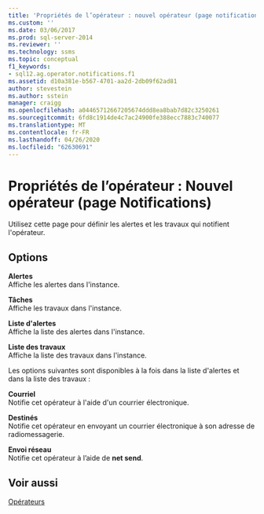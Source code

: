 ```yaml
---
title: 'Propriétés de l’opérateur : nouvel opérateur (page notifications) | Microsoft Docs'
ms.custom: ''
ms.date: 03/06/2017
ms.prod: sql-server-2014
ms.reviewer: ''
ms.technology: ssms
ms.topic: conceptual
f1_keywords:
- sql12.ag.operator.notifications.f1
ms.assetid: d10a381e-b567-4701-aa2d-2db09f62ad81
author: stevestein
ms.author: sstein
manager: craigg
ms.openlocfilehash: a04465712667205674ddd8ea8bab7d82c3250261
ms.sourcegitcommit: 6fd8c1914de4c7ac24900fe388ecc7883c740077
ms.translationtype: MT
ms.contentlocale: fr-FR
ms.lasthandoff: 04/26/2020
ms.locfileid: "62630691"
---
```

# <a name="operator-properties-new-operator-notifications-page"></a>Propriétés de l’opérateur : Nouvel opérateur (page Notifications)
  Utilisez cette page pour définir les alertes et les travaux qui notifient l'opérateur.  
  
## <a name="options"></a>Options  
 **Alertes**  
 Affiche les alertes dans l'instance.  
  
 **Tâches**  
 Affiche les travaux dans l'instance.  
  
 **Liste d'alertes**  
 Affiche la liste des alertes dans l'instance.  
  
 **Liste des travaux**  
 Affiche la liste des travaux dans l'instance.  
  
 Les options suivantes sont disponibles à la fois dans la liste d'alertes et dans la liste des travaux :  
  
 **Courriel**  
 Notifie cet opérateur à l'aide d'un courrier électronique.  
  
 **Destinés**  
 Notifie cet opérateur en envoyant un courrier électronique à son adresse de radiomessagerie.  
  
 **Envoi réseau**  
 Notifie cet opérateur à l’aide de **net send**.  
  
## <a name="see-also"></a>Voir aussi  
 [Opérateurs](operators.md)  
  
  
